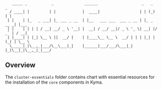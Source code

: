 
```
   _____ _           _              ______                    _   _       _     
  / ____| |         | |            |  ____|                  | | (_)     | |    
 | |    | |_   _ ___| |_ ___ _ __  | |__   ___ ___  ___ _ __ | |_ _  __ _| |___
 | |    | | | | / __| __/ _ \ '__| |  __| / __/ __|/ _ \ '_ \| __| |/ _` | / __|
 | |____| | |_| \__ \ ||  __/ |    | |____\__ \__ \  __/ | | | |_| | (_| | \__ \
  \_____|_|\__,_|___/\__\___|_|    |______|___/___/\___|_| |_|\__|_|\__,_|_|___/

```

## Overview

The `cluster-essentials` folder contains chart with essential resources for the installation of the `core` components in Kyma.
